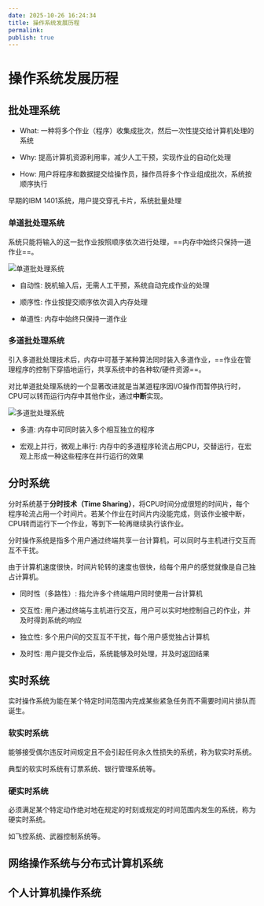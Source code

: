 ```yaml
---
date: 2025-10-26 16:24:34
title: 操作系统发展历程
permalink: 
publish: true
---
```


# 操作系统发展历程

## 批处理系统

- What: 一种将多个作业（程序）收集成批次，然后一次性提交给计算机处理的系统

- Why: 提高计算机资源利用率，减少人工干预，实现作业的自动化处理

- How: 用户将程序和数据提交给操作员，操作员将多个作业组成批次，系统按顺序执行

早期的IBM 1401系统，用户提交穿孔卡片，系统批量处理

### 单道批处理系统

系统只能将输入的这一批作业按照顺序依次进行处理，==内存中始终只保持一道作业==。

![单道批处理系统](single-channel.png)

- 自动性: 脱机输入后，无需人工干预，系统自动完成作业的处理

- 顺序性: 作业按提交顺序依次调入内存处理

- 单道性: 内存中始终只保持一道作业

### 多道批处理系统

引入多道批处理技术后，内存中可基于某种算法同时装入多道作业，==作业在管理程序的控制下穿插地运行，共享系统中的各种软/硬件资源==。

对比单道批处理系统的一个显著改进就是当某道程序因I/O操作而暂停执行时，CPU可以转而运行内存中其他作业，通过**中断**实现。

![多道批处理系统](mul-channel.png)

- 多道: 内存中可同时装入多个相互独立的程序

- 宏观上并行，微观上串行: 内存中的多道程序轮流占用CPU，交替运行，在宏观上形成一种这些程序在并行运行的效果

## 分时系统

分时系统基于**分时技术（Time Sharing）**，将CPU时间分成很短的时间片，每个程序轮流占用一个时间片。若某个作业在时间片内没能完成，则该作业被中断，CPU转而运行下一个作业，等到下一轮再继续执行该作业。

分时操作系统是指多个用户通过终端共享一台计算机，可以同时与主机进行交互而互不干扰。

由于计算机速度很快，时间片轮转的速度也很快，给每个用户的感觉就像是自己独占计算机。

- 同时性（多路性）: 指允许多个终端用户同时使用一台计算机

- 交互性: 用户通过终端与主机进行交互，用户可以实时地控制自己的作业，并及时得到系统的响应

- 独立性: 多个用户间的交互互不干扰，每个用户感觉独占计算机

- 及时性: 用户提交作业后，系统能够及时处理，并及时返回结果

## 实时系统

实时操作系统为能在某个特定时间范围内完成某些紧急任务而不需要时间片排队而诞生。

### 软实时系统

能够接受偶尔违反时间规定且不会引起任何永久性损失的系统，称为软实时系统。

典型的软实时系统有订票系统、银行管理系统等。

### 硬实时系统

必须满足某个特定动作绝对地在规定的时刻或规定的时间范围内发生的系统，称为硬实时系统。

如飞控系统、武器控制系统等。

## 网络操作系统与分布式计算机系统

## 个人计算机操作系统
